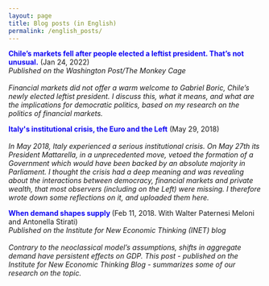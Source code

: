 ```yaml
---
layout: page
title: Blog posts (in English)
permalink: /english_posts/
---
```


<style type="text/css">a {text-decoration: none; color: inherit}</style>

<span style="color: #1008F4;"><strong><a href="https://www.washingtonpost.com/politics/2022/01/24/chiles-markets-fell-after-people-elected-leftist-president-thats-not-unusual/" target="_blank" rel="noopener">Chile’s markets fell after people elected a leftist president. That’s not unusual.</a></strong></span> (Jan 24, 2022)<br>
<em> Published on the Washington Post/The Monkey Cage</em><br><br>
<em>Financial markets did not offer a warm welcome to Gabriel Boric, Chile’s newly elected leftist president. I discuss this, what it means, and what are the implications for democratic politics, based on my research on the politics of financial markets. </em>

<span style="color: #1008F4;"><strong><a href="https://danielegirardi.github.io/posts/may2018post" target="_blank" rel="noopener">Italy's institutional crisis, the Euro and the Left</a></strong></span> (May 29, 2018)
<br><br><em>In May 2018, Italy experienced a serious institutional crisis. On May 27th its President Mattarella, in a unprecedented move, vetoed the formation of a Government which would have been backed by an absolute majority in Parliament. I thought the crisis had a deep meaning and was revealing about the interactions between democracy, financial markets and private wealth, that most observers (including on the Left) were missing. I therefore wrote down some reflections on it, and uploaded them here. </em>

<span style="color: #1008F4;"><strong><a href="https://www.ineteconomics.org/perspectives/blog/when-demand-shapes-supply" target="_blank" rel="noopener">When demand shapes supply </a></strong></span> (Feb 11, 2018. With Walter Paternesi Meloni and Antonella Stirati)
<br><em> Published on the Institute for New Economic Thinking (INET) blog</em><br><br>
<em>Contrary to the neoclassical model’s assumptions, shifts in aggregate demand have persistent effects on GDP. This post - published on the Institute for New Economic Thinking Blog - summarizes some of our research on the topic.</em>
